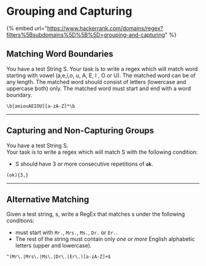 # Grouping and Capturing

{% embed url="https://www.hackerrank.com/domains/regex?filters%5Bsubdomains%5D%5B%5D=grouping-and-capturing" %}

## Matching Word Boundaries

You have a test String S. Your task is to write a regex which will match word starting with vowel (a,e,i,o, u, A, E, I , O or U). The matched word can be of any length. The matched word should consist of letters (lowercase and uppercase both) only. The matched word must start and end with a word boundary.

```regex
\b[aeiouAEIOU][a-zA-Z]*\b
```

***

## Capturing and Non-Capturing Groups

You have a test String S.\
Your task is to write a regex which will match S with the following condition:

* S should have 3 or more consecutive repetitions of **`ok`**.

```regex
(ok){3,}
```

***

## Alternative Matching

Given a test string, s, write a RegEx that matches s under the following conditions:

* &#x20;must start with `Mr.`, `Mrs.`, `Ms.`, `Dr.` or `Er.`.
* The rest of the string must contain only _one or more_ English alphabetic letters (upper and lowercase).

```regex
^(Mr\.|Mrs\.|Ms\.|Dr\.|Er\.)[a-zA-Z]+$
```
